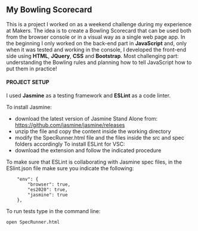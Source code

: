 
## My Bowling Scorecard

This is a project I worked on as a weekend challenge during my experience at Makers.
The idea is to create a Bowling Scorecard that can be used both from the browser console or in a visual way as a single web page app.
In the beginning I only worked on the back-end part in **JavaScript** and, only when it was tested and working in the console, I developed the front-end side using **HTML**, **JQuery**, **CSS** and **Bootstrap**.
Most challenging part: understanding the Bowling rules and planning how to tell JavaScript how to put them in practice!

#### PROJECT SETUP
I used **Jasmine** as a testing framework and **ESLint** as a code linter.

To install Jasmine:
- download the latest version of Jasmine Stand Alone from: https://github.com/jasmine/jasmine/releases 
- unzip the file and copy the content inside the working directory
- modify the SpecRunner.html file and the files inside the src and spec folders accordingly
To install ESLint for VSC:
- download the extension and follow the indicated procedure

To make sure that ESLint is collaborating with Jasmine spec files, in the ESlint.json file make sure you indicate the following:
```
    "env": {
        "browser": true,
        "es2020": true,
        "jasmine": true
    },
```
To run tests type in the command line:
```
open SpecRunner.html
```

